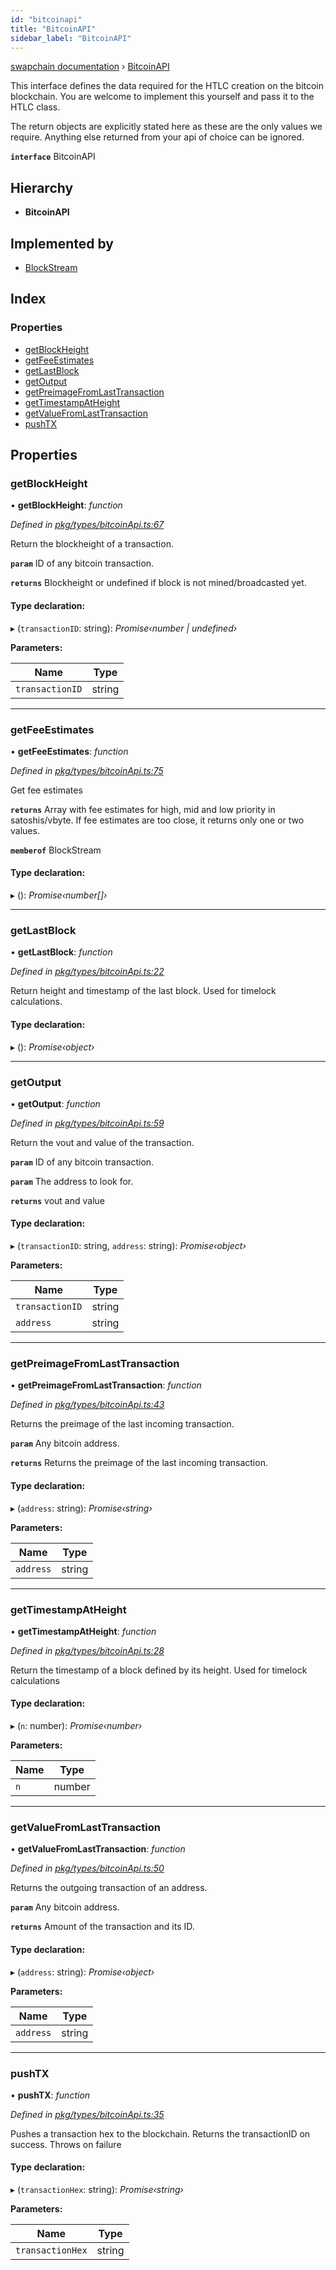 ```yaml
---
id: "bitcoinapi"
title: "BitcoinAPI"
sidebar_label: "BitcoinAPI"
---
```


[swapchain documentation](../globals.md) › [BitcoinAPI](bitcoinapi.md)

This interface defines the data required for the HTLC creation on the bitcoin blockchain.
You are welcome to implement this yourself and pass it to the HTLC class.

The return objects are explicitly stated here as these are the only values we require.
Anything else returned from your api of choice can be ignored.

**`interface`** BitcoinAPI

## Hierarchy

* **BitcoinAPI**

## Implemented by

* [BlockStream](../classes/blockstream.md)

## Index

### Properties

* [getBlockHeight](bitcoinapi.md#getblockheight)
* [getFeeEstimates](bitcoinapi.md#getfeeestimates)
* [getLastBlock](bitcoinapi.md#getlastblock)
* [getOutput](bitcoinapi.md#getoutput)
* [getPreimageFromLastTransaction](bitcoinapi.md#getpreimagefromlasttransaction)
* [getTimestampAtHeight](bitcoinapi.md#gettimestampatheight)
* [getValueFromLastTransaction](bitcoinapi.md#getvaluefromlasttransaction)
* [pushTX](bitcoinapi.md#pushtx)

## Properties

###  getBlockHeight

• **getBlockHeight**: *function*

*Defined in [pkg/types/bitcoinApi.ts:67](https://github.com/chronark/swapchain/blob/6beff0a/src/pkg/types/bitcoinApi.ts#L67)*

Return the blockheight of a transaction.

**`param`** ID of any bitcoin transaction.

**`returns`** Blockheight or undefined if block is not mined/broadcasted yet.

#### Type declaration:

▸ (`transactionID`: string): *Promise‹number | undefined›*

**Parameters:**

Name | Type |
------ | ------ |
`transactionID` | string |

___

###  getFeeEstimates

• **getFeeEstimates**: *function*

*Defined in [pkg/types/bitcoinApi.ts:75](https://github.com/chronark/swapchain/blob/6beff0a/src/pkg/types/bitcoinApi.ts#L75)*

Get fee estimates

**`returns`** Array with fee estimates for high, mid and low priority in satoshis/vbyte. If fee estimates are too close, it returns only one or two values.

**`memberof`** BlockStream

#### Type declaration:

▸ (): *Promise‹number[]›*

___

###  getLastBlock

• **getLastBlock**: *function*

*Defined in [pkg/types/bitcoinApi.ts:22](https://github.com/chronark/swapchain/blob/6beff0a/src/pkg/types/bitcoinApi.ts#L22)*

Return height and timestamp of the last block.
Used for timelock calculations.

#### Type declaration:

▸ (): *Promise‹object›*

___

###  getOutput

• **getOutput**: *function*

*Defined in [pkg/types/bitcoinApi.ts:59](https://github.com/chronark/swapchain/blob/6beff0a/src/pkg/types/bitcoinApi.ts#L59)*

Return the vout and value of the transaction.

**`param`** ID of any bitcoin transaction.

**`param`** The address to look for.

**`returns`** vout and value

#### Type declaration:

▸ (`transactionID`: string, `address`: string): *Promise‹object›*

**Parameters:**

Name | Type |
------ | ------ |
`transactionID` | string |
`address` | string |

___

###  getPreimageFromLastTransaction

• **getPreimageFromLastTransaction**: *function*

*Defined in [pkg/types/bitcoinApi.ts:43](https://github.com/chronark/swapchain/blob/6beff0a/src/pkg/types/bitcoinApi.ts#L43)*

Returns the preimage of the last incoming transaction.

**`param`** Any bitcoin address.

**`returns`** Returns the preimage of the last incoming transaction.

#### Type declaration:

▸ (`address`: string): *Promise‹string›*

**Parameters:**

Name | Type |
------ | ------ |
`address` | string |

___

###  getTimestampAtHeight

• **getTimestampAtHeight**: *function*

*Defined in [pkg/types/bitcoinApi.ts:28](https://github.com/chronark/swapchain/blob/6beff0a/src/pkg/types/bitcoinApi.ts#L28)*

Return the timestamp of a block defined by its height.
Used for timelock calculations

#### Type declaration:

▸ (`n`: number): *Promise‹number›*

**Parameters:**

Name | Type |
------ | ------ |
`n` | number |

___

###  getValueFromLastTransaction

• **getValueFromLastTransaction**: *function*

*Defined in [pkg/types/bitcoinApi.ts:50](https://github.com/chronark/swapchain/blob/6beff0a/src/pkg/types/bitcoinApi.ts#L50)*

Returns the outgoing transaction of an address.

**`param`** Any bitcoin address.

**`returns`** Amount of the transaction and its ID.

#### Type declaration:

▸ (`address`: string): *Promise‹object›*

**Parameters:**

Name | Type |
------ | ------ |
`address` | string |

___

###  pushTX

• **pushTX**: *function*

*Defined in [pkg/types/bitcoinApi.ts:35](https://github.com/chronark/swapchain/blob/6beff0a/src/pkg/types/bitcoinApi.ts#L35)*

Pushes a transaction hex to the blockchain.
Returns the transactionID on success.
Throws on failure

#### Type declaration:

▸ (`transactionHex`: string): *Promise‹string›*

**Parameters:**

Name | Type |
------ | ------ |
`transactionHex` | string |
